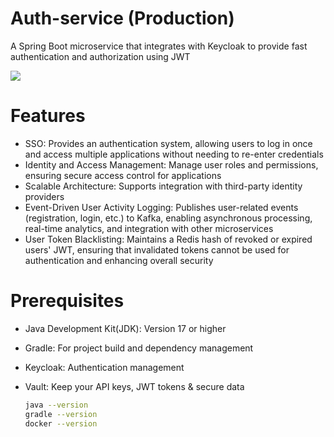 # Auth-service (Production)
A Spring Boot microservice that integrates with Keycloak to provide fast authentication and authorization using JWT
<p align="left">
  <img src="https://skillicons.dev/icons?i=java,spring,postgres,kafka,redis,docker,gradle,postman,git"/>
</p>

# Features

- SSO: Provides an authentication system, allowing users to log in once and access multiple applications without needing to re-enter credentials
- Identity and Access Management: Manage user roles and permissions, ensuring secure access control for applications
- Scalable Architecture: Supports integration with third-party identity providers
- Event-Driven User Activity Logging: Publishes user-related events (registration, login, etc.) to Kafka, enabling asynchronous processing, real-time analytics, and integration with other microservices
- User Token Blacklisting: Maintains a Redis hash of revoked or expired users' JWT, ensuring that invalidated tokens cannot be used for authentication and enhancing overall security

# Prerequisites
- Java Development Kit(JDK): Version 17 or higher
- Gradle: For project build and dependency management
- Keycloak: Authentication management
- Vault: Keep your API keys, JWT tokens & secure data
  
  ```sh
  java --version
  gradle --version
  docker --version
  ```
